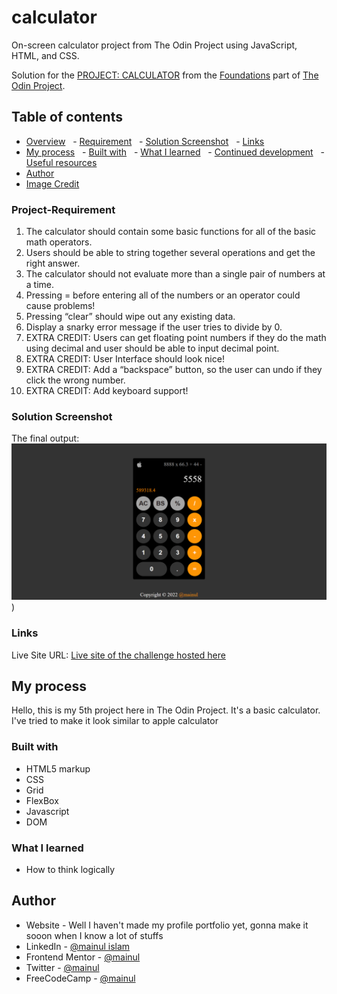 # calculator
 On-screen calculator project from The Odin Project using JavaScript, HTML, and CSS.

Solution for the [PROJECT: CALCULATOR](https://www.theodinproject.com/paths/foundations/courses/foundations/lessons/calculator) from the [Foundations](https://www.theodinproject.com/paths/foundations/courses/foundations) part of [The Odin Project](https://www.theodinproject.com/).

## Table of contents
- [Overview](#overview)
  - [Requirement](#project-requirement)
  - [Solution Screenshot](#solution-screenshot)
  - [Links](#links)
- [My process](#my-process)
  - [Built with](#built-with)
  - [What I learned](#what-i-learned)
  - [Continued development](#continued-development)
  - [Useful resources](#useful-resources)
- [Author](#author)
- [Image Credit](#image-credit)

### Project-Requirement
1. The calculator should contain some basic functions for all of the basic math operators.
2. Users should be able to string together several operations and get the right answer.
3. The calculator should not evaluate more than a single pair of numbers at a time.
4. Pressing = before entering all of the numbers or an operator could cause problems!
5. Pressing “clear” should wipe out any existing data.
6. Display a snarky error message if the user tries to divide by 0.
7. EXTRA CREDIT: Users can get floating point numbers if they do the math using decimal and user should be able to input decimal point.
8. EXTRA CREDIT: User Interface should look nice!
9. EXTRA CREDIT: Add a “backspace” button, so the user can undo if they click the wrong number.
10. EXTRA CREDIT: Add keyboard support!


### Solution Screenshot
The final output:
![Desktop-view](./final-look.png))

### Links
Live Site URL: [Live site of the challenge hosted here](#)

## My process
Hello, this is my 5th project here in The Odin Project. It's a basic calculator. I've tried to make it look similar to apple calculator

### Built with
- HTML5 markup
- CSS
- Grid
- FlexBox
- Javascript
- DOM

### What I learned
- How to think logically

## Author
- Website - Well I haven't made my profile portfolio yet, gonna make it sooon when I know a lot of stuffs
- LinkedIn - [@mainul islam](https://www.linkedin.com/in/mainul-islam-nirob/)
- Frontend Mentor - [@mainul](https://www.frontendmentor.io/profile/Mainul-Islam-Nirob)
- Twitter - [@mainul](https://twitter.com/Mainuli96601040)
- FreeCodeCamp - [@mainul](https://www.freecodecamp.org/mainul)
